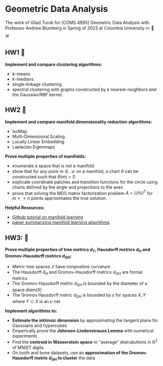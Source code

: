 # Geometric Data Analysis

The work of Gilad Turok for [COMS 4995] Geometric Data Analysis with Professor Andrew Blumberg in Spring of 2023 at Columbia University :pencil2: :triangular_ruler: :bar_chart:

## **HW1** :round_pushpin: ##
**Implement and compare clustering algorithms:**
- $k$-means
- $k$-medians
- single-linkage clustering
- spectral clustering with graphs constructed by $k$ nearest-neighbors and the Gaussian/RBF kernel.

## **HW2** :round_pushpin: ##
**Implement and compare manifold dimensionality reduction algorithms:**
- IsoMap
- Multi-Dimensional Scaling
- Locally Linear Embedding
- Laplacian Eigenmaps

**Prove multiple properties of manifolds:**
- enumerate a space that is not a manifold
- show that for any point $m \in \mathcal{M}$ on a manifold, a chart $\theta$ can be constructed such that $\theta(m)=0$
- explicate coordinate patches and transition functions for the circle using charts defined by the angle and projections to the axes
- prove that solving the MDS matrix factorization problem $A=U \Lambda U^T$ for $m << n$ points approximates the true solution.

**Helpful Resources:**
- [Github tutorial on manifold learning](https://github.com/drewwilimitis/Manifold-Learning)
- [paper summarizing manifold learning algorithms](https://www.cs.columbia.edu/~verma/classes/ml/ref/lec8_cayton_manifolds.pdf).

## **HW3:** :round_pushpin: ##
**Prove multiple properties of tree metrics $d_T$, Hausdorff metrics $d_H$ and Gromov-Hausdorff metrics $d_{GH}$:**

- Metric tree spaces $\mathcal{T}$ have nonpositive curvature
- The Hausdorff $d_H$ and Gromov-Hausdorff metrics $d_{GH}$ are formal metrics
- The Gromov-Hausdorff metric $d_{GH}$ is bounded by the diameter of a space $diam(X)$
- The Gromov Hausdorff metric $d_{GH}$ is bounded by $\epsilon$ for spaces $X,Y$ where $Y \subset X$ is an $\epsilon$-net

**Implement algorithms to:**    
- **Estimate the intrinsic dimension** by approximating the tangent plane for Gaussians and hypercubes
- Emperically prove the **Johnson-Lindenstrauss Lemma** with numerical experiments
- Find the **centroid in Wasserstein space** to "average" distrubutions in $\mathbb{R}^2$ of MNIST digits.
- On tooth and bone datasets, use an **approximation of the Gromov-Hausdorff metric $d_{GH}$ to cluster** the data